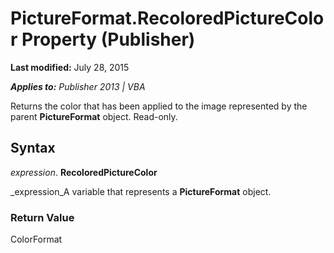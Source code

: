 
# PictureFormat.RecoloredPictureColor Property (Publisher)

 **Last modified:** July 28, 2015

 _**Applies to:** Publisher 2013 | VBA_

Returns the color that has been applied to the image represented by the parent  **PictureFormat** object. Read-only.


## Syntax

 _expression_. **RecoloredPictureColor**

 _expression_A variable that represents a  **PictureFormat** object.


### Return Value

ColorFormat

